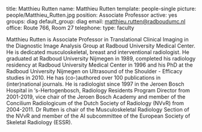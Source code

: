 title: Matthieu Rutten
name: Matthieu Rutten
template: people-single
picture: people/Matthieu_Rutten.jpg
position: Associate Professor
active: yes
groups: diag
default_group: diag
email: matthieu.rutten@radboudumc.nl
office: Route 766, Room 27
telephone:
type: faculty

Matthieu Rutten is Associate Professor in Translational Clinical Imaging in the Diagnostic Image Analysis Group at Radboud University Medical Center. He is dedicated musculoskeletal, breast and interventional radiologist. He graduated at Radboud University Nijmegen in 1989, completed his radiology residency at Radboud University Medical Center in 1996 and his PhD at the Radboud University Nijmegen on Ultrasound of the Shoulder - Efficacy studies in 2010. He has (co-)authored over 100 publications in (inter)national journals. He is radiologist since 1997 in the Jeroen Bosch Hospital in ‘s-Hertogenbosch, Radiology Residents Program Director from 2001-2019, vice chair of the Jeroen Bosch Academy and member of the Concilium Radiologicum of the Dutch Society of Radiology (NVvR) from 2004-2011. Dr Rutten is chair of the Musculoskeletal Radiology Section of the NVvR and member of the AI subcommittee of the European Society of Skeletal Radiology (ESSR).
